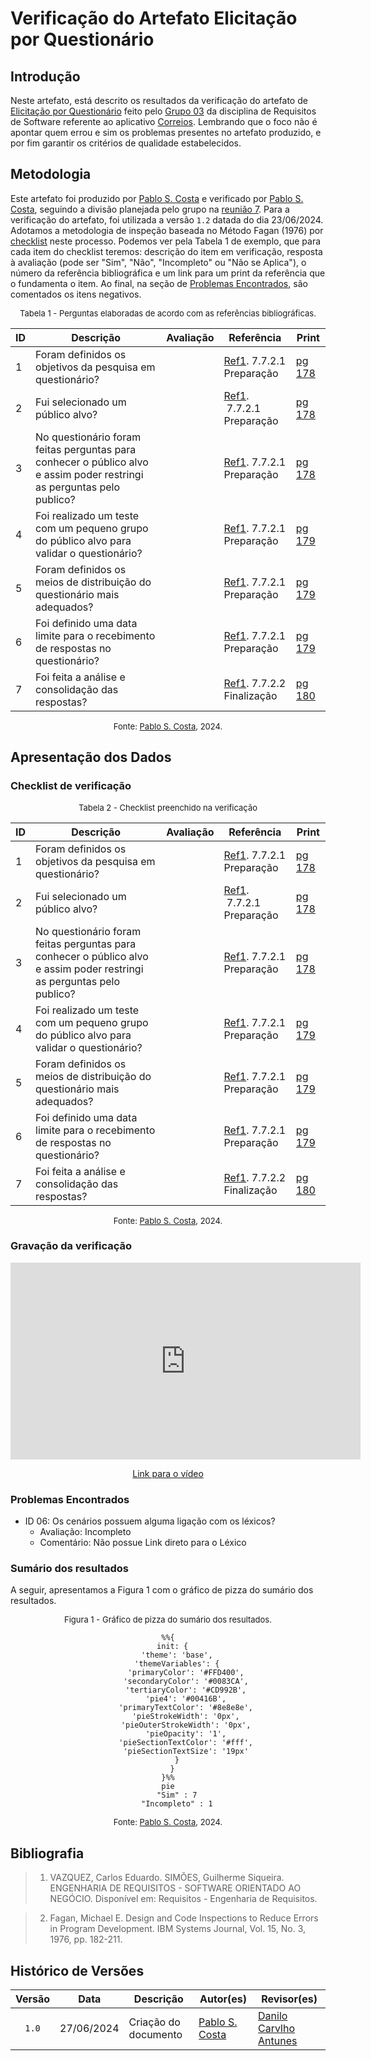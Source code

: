 # Verificação do Artefato Elicitação por Questionário

## Introdução

Neste artefato, está descrito os resultados da verificação do artefato de [Elicitação por Questionário](../../../../elicitacao/tecnicas/questionario.md) feito pelo [Grupo 03](https://requisitos-de-software.github.io/2024.1-Correios/) da disciplina de Requisitos de Software referente ao aplicativo [Correios](https://www.correios.com.br/). Lembrando que o foco não é apontar quem errou e sim os problemas presentes no artefato produzido, e por fim garantir os critérios de qualidade estabelecidos.

## Metodologia

Este artefato foi produzido por [Pablo S. Costa][PabloGH] e verificado por [Pablo S. Costa][PabloGH], seguindo a divisão planejada pelo grupo na [reunião 7](https://requisitos-de-software.github.io/2024.1-Correios/atas/ata7/). Para a verificação do artefato, foi utilizada a versão `1.2` datada do dia 23/06/2024. Adotamos a metodologia de inspeção baseada no Método Fagan (1976) por [checklist](#checklist-de-verificacao) neste processo. Podemos ver pela Tabela 1 de exemplo, que para cada item do checklist teremos: descrição do item em verificação, resposta à avaliação (pode ser "Sim", "Não", "Incompleto" ou "Não se Aplica"), o número da referência bibliográfica e um link para um print da referência que o fundamenta o item. Ao final, na seção de [Problemas Encontrados](#problemas-encontrados), são comentados os itens negativos.

<font size="2"><p style="text-align: center">Tabela 1 - Perguntas elaboradas de acordo com as referências bibliográficas.</p></font>

<center>

| ID | Descrição | Avaliação | Referência | Print |
| --- | --- | --- | --- | --- |
| 1 | Foram definidos os objetivos da pesquisa em questionário? |   | [Ref1](#ref1). 7.7.2.1 Preparação | [pg 178][f1] |
| 2 | Fui selecionado um público alvo? |   | [Ref1](#ref1).  7.7.2.1 Preparação | [pg 178][f1] |
| 3 | No questionário foram feitas perguntas para conhecer o público alvo e assim poder restringi as perguntas pelo publico? |   | [Ref1](#ref1). 7.7.2.1 Preparação | [pg 178][f2] |
| 4 | Foi realizado um teste com um pequeno grupo do público alvo para validar o questionário? |   | [Ref1](#ref1). 7.7.2.1 Preparação | [pg 179][f3] |
| 5 | Foram definidos os meios de distribuição do questionário mais adequados? |   | [Ref1](#ref1). 7.7.2.1 Preparação | [pg 179][f4] |
| 6 | Foi definido uma data limite para o recebimento de respostas no questionário? |   | [Ref1](#ref1). 7.7.2.1 Preparação | [pg 179][f5] |
| 7 | Foi feita a análise e consolidação das respostas? |   | [Ref1](#ref1). 7.7.2.2 Finalização | [pg 180][f6] |

</center>

<font size="2"><p style="text-align: center">Fonte: [Pablo S. Costa][PabloGH], 2024.</p></font>

## Apresentação dos Dados


### Checklist de verificação

<font size="2"><p style="text-align: center">Tabela 2 - Checklist preenchido na verificação</p></font>

<center>

| ID | Descrição | Avaliação | Referência | Print |
| --- | --- | --- | --- | --- |
| 1 | Foram definidos os objetivos da pesquisa em questionário? |   | [Ref1](#ref1). 7.7.2.1 Preparação | [pg 178][f1] |
| 2 | Fui selecionado um público alvo? |   | [Ref1](#ref1).  7.7.2.1 Preparação | [pg 178][f1] |
| 3 | No questionário foram feitas perguntas para conhecer o público alvo e assim poder restringi as perguntas pelo publico? |   | [Ref1](#ref1). 7.7.2.1 Preparação | [pg 178][f2] |
| 4 | Foi realizado um teste com um pequeno grupo do público alvo para validar o questionário? |   | [Ref1](#ref1). 7.7.2.1 Preparação | [pg 179][f3] |
| 5 | Foram definidos os meios de distribuição do questionário mais adequados? |   | [Ref1](#ref1). 7.7.2.1 Preparação | [pg 179][f4] |
| 6 | Foi definido uma data limite para o recebimento de respostas no questionário? |   | [Ref1](#ref1). 7.7.2.1 Preparação | [pg 179][f5] |
| 7 | Foi feita a análise e consolidação das respostas? |   | [Ref1](#ref1). 7.7.2.2 Finalização | [pg 180][f6] |

</center>

<font size="2"><p style="text-align: center">Fonte: [Pablo S. Costa][PabloGH], 2024.</p></font>

### Gravação da verificação


<div style="text-align: center;">
    <iframe width="560" height="315" src="https://www.youtube.com/embed/TkEl4WtYtqQ?si=-naIcT9NP0eyhUVR" title="YouTube video player" frameborder="0" allow="accelerometer; autoplay; clipboard-write; encrypted-media; gyroscope; picture-in-picture; web-share" referrerpolicy="strict-origin-when-cross-origin" allowfullscreen></iframe>
</div>

<p style="text-align: center">
    <a href="https://youtu.be/TkEl4WtYtqQ?si=G7Pv0D8N18T6DpjF"> Link para o vídeo </a>
</p>

### Problemas Encontrados

- ID 06: Os cenários possuem alguma ligação com os léxicos?
    - Avaliação: Incompleto
    - Comentário: Não possue Link direto para o Léxico

### Sumário dos resultados

A seguir, apresentamos a Figura 1 com o gráfico de pizza do sumário dos resultados.

<font size="2"><p style="text-align: center">Figura 1 - Gráfico de pizza do sumário dos resultados.</p></font>

<center>

``` mermaid
%%{
  init: {
    'theme': 'base',
    'themeVariables': {
        'primaryColor': '#FFD400',
        'secondaryColor': '#0083CA',
        'tertiaryColor': '#CD992B',
        'pie4': '#00416B',
        'primaryTextColor': '#8e8e8e',
        'pieStrokeWidth': '0px',
        'pieOuterStrokeWidth': '0px',
        'pieOpacity': '1',
        'pieSectionTextColor': '#fff',
        'pieSectionTextSize': '19px'
    }
  }
}%%
pie
    "Sim" : 7
    "Incompleto" : 1
```

</center>

<font size="2"><p style="text-align: center">Fonte: [Pablo S. Costa][PabloGH], 2024.</p></font>

## Bibliografia

> 1. <a id="ref1"> </a>VAZQUEZ, Carlos Eduardo. SIMÕES, Guilherme Siqueira. ENGENHARIA DE REQUISITOS - SOFTWARE ORIENTADO AO NEGÓCIO. Disponível em: Requisitos - Engenharia de Requisitos.

> 2. Fagan, Michael E. Design and Code Inspections to Reduce Errors in Program Development. IBM Systems Journal, Vol. 15, No. 3, 1976, pp. 182-211. 
>

## Histórico de Versões

| Versão | Data | Descrição | Autor(es) | Revisor(es) |
| :----: | :--: | --------- | ----------- | ------ |
| `1.0`  | 27/06/2024 | Criação do documento | [Pablo S. Costa][PabloGH] | [Danilo Carvlho Antunes][DaniloGH] |

[ClaudioGH]: https://github.com/claudiohsc
[DaniloGH]: https://github.com/Danilo-Carvalho-Antunes
[EliasGH]: https://github.com/EliasOliver21
[GabrielBGH]: https://github.com/Bertolazi
[GabrielFGH]: https://github.com/MMcLovin
[PabloGH]: https://github.com/pabloheika
[RicardoGH]: https://www.github.com/avmricardo
[f1]: ../../../../assets/prints_verificacao/pablo/quest/1.jpeg
[f2]: ../../../../assets/prints_verificacao/pablo/quest/2.jpeg
[f3]: ../../../../assets/prints_verificacao/pablo/quest/3.jpeg
[f4]: ../../../../assets/prints_verificacao/pablo/quest/4.jpeg
[f5]: ../../../../assets/prints_verificacao/pablo/quest/5.jpeg
[f6]: ../../../../assets/prints_verificacao/pablo/quest/6.jpeg